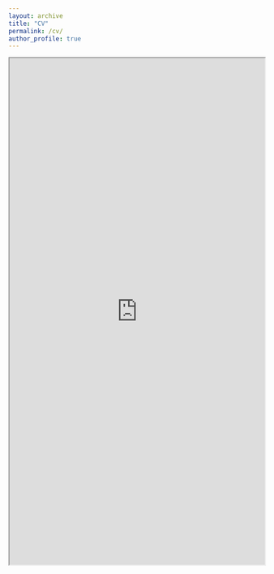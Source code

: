 ```yaml
---
layout: archive
title: "CV"
permalink: /cv/
author_profile: true
---
```



<html><iframe width="100%" height="1000" src="https://lisathalheimer.github.io/Resume_LisaThalheimer.pdf "></iframe>

